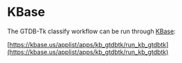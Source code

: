 # KBase

The GTDB-Tk classify workflow can be run through [KBase](https://kbase.us/):

[https://kbase.us/applist/apps/kb_gtdbtk/run_kb_gtdbtk](https://kbase.us/applist/apps/kb_gtdbtk/run_kb_gtdbtk)
